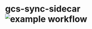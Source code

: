 # gcs-sync-sidecar ![example workflow](https://github.com/fsn-capital/gcs-sync-sidecar/workflows/CI/badge.svg)
